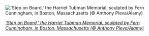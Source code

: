 
!['Step on Board,' the Harriet Tubman Memorial, sculpted by Fern Cunningham, in Boston, Massachusetts (© Anthony Pleva/Alamy)](https://cn.bing.com//th?id=OHR.HarrietTubman_EN-US1054261891_1920x1080.jpg&rf=LaDigue_1920x1080.jpg&pid=hp)

*['Step on Board,' the Harriet Tubman Memorial, sculpted by Fern Cunningham, in Boston, Massachusetts (© Anthony Pleva/Alamy)](https://www.bing.com/search?q=Harriet+Tubman+Day&form=hpcapt&filters=HpDate%3a%2220210310_0800%22)*
